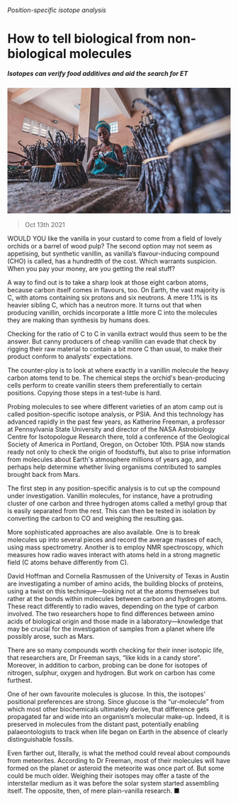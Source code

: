###### Position-specific isotope analysis

# How to tell biological from non-biological molecules 

##### Isotopes can verify food additives and aid the search for ET 

![image](images/20211016_stp002.jpg) 

> Oct 13th 2021 

WOULD YOU like the vanilla in your custard to come from a field of lovely orchids or a barrel of wood pulp? The second option may not seem as appetising, but synthetic vanillin, as vanilla’s flavour-inducing compound (CHO) is called, has a hundredth of the cost. Which warrants suspicion. When you pay your money, are you getting the real stuff?

A way to find out is to take a sharp look at those eight carbon atoms, because carbon itself comes in flavours, too. On Earth, the vast majority is C, with atoms containing six protons and six neutrons. A mere 1.1% is its heavier sibling C, which has a neutron more. It turns out that when producing vanillin, orchids incorporate a little more C into the molecules they are making than synthesis by humans does.


Checking for the ratio of C to C in vanilla extract would thus seem to be the answer. But canny producers of cheap vanillin can evade that check by rigging their raw material to contain a bit more C than usual, to make their product conform to analysts’ expectations.

The counter-ploy is to look at where exactly in a vanillin molecule the heavy carbon atoms tend to be. The chemical steps the orchid's bean-producing cells perform to create vanillin steers them preferentially to certain positions. Copying those steps in a test-tube is hard.

Probing molecules to see where different varieties of an atom camp out is called position-specific isotope analysis, or PSIA. And this technology has advanced rapidly in the past few years, as Katherine Freeman, a professor at Pennsylvania State University and director of the NASA Astrobiology Centre for Isotopologue Research there, told a conference of the Geological Society of America in Portland, Oregon, on October 10th. PSIA now stands ready not only to check the origin of foodstuffs, but also to prise information from molecules about Earth's atmosphere millions of years ago, and perhaps help determine whether living organisms contributed to samples brought back from Mars.

The first step in any position-specific analysis is to cut up the compound under investigation. Vanillin molecules, for instance, have a protruding cluster of one carbon and three hydrogen atoms called a methyl group that is easily separated from the rest. This can then be tested in isolation by converting the carbon to CO and weighing the resulting gas.

More sophisticated approaches are also available. One is to break molecules up into several pieces and record the average masses of each, using mass spectrometry. Another is to employ NMR spectroscopy, which measures how radio waves interact with atoms held in a strong magnetic field (C atoms behave differently from C).

David Hoffman and Cornelia Rasmussen of the University of Texas in Austin are investigating a number of amino acids, the building blocks of proteins, using a twist on this technique—looking not at the atoms themselves but rather at the bonds within molecules between carbon and hydrogen atoms. These react differently to radio waves, depending on the type of carbon involved. The two researchers hope to find differences between amino acids of biological origin and those made in a laboratory—knowledge that may be crucial for the investigation of samples from a planet where life possibly arose, such as Mars.

There are so many compounds worth checking for their inner isotopic life, that researchers are, Dr Freeman says, “like kids in a candy store”. Moreover, in addition to carbon, probing can be done for isotopes of nitrogen, sulphur, oxygen and hydrogen. But work on carbon has come furthest.

One of her own favourite molecules is glucose. In this, the isotopes’ positional preferences are strong. Since glucose is the “ur-molecule” from which most other biochemicals ultimately derive, that difference gets propagated far and wide into an organism’s molecular make-up. Indeed, it is preserved in molecules from the distant past, potentially enabling palaeontologists to track when life began on Earth in the absence of clearly distinguishable fossils.

Even farther out, literally, is what the method could reveal about compounds from meteorites. According to Dr Freeman, most of their molecules will have formed on the planet or asteroid the meteorite was once part of. But some could be much older. Weighing their isotopes may offer a taste of the interstellar medium as it was before the solar system started assembling itself. The opposite, then, of mere plain-vanilla research. ■


